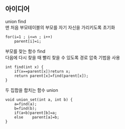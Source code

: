 ## 아이디어
union find  
맨 처음 부모테이블의 부모를 자기 자신을 가리키도록 초기화
```
for(i=1 ; i<=n ; i++)
	parent[i]=i;
```
부모를 찾는 함수 find  
다음에 다시 찾을 때 빨리 찾을 수 있도록 경로 압축 기법을 사용
```
int find(int x) {
	if(x==parent[x])return x;
	return parent[x]=find(parent[x]);
}
```
두 집합을 합치는 함수 union
```
void union_set(int a, int b) {
	a=find(a);
	b=find(b);
	if(a<b)parent[b]=a;
	else	parent[a]=b;
}
```
